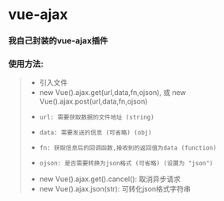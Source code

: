 # vue-ajax
### 我自己封装的vue-ajax插件
### 使用方法: 
> * 引入文件
> * new Vue().ajax.get(url,data,fn,ojson), 或 new Vue().ajax.post(url,data,fn,ojson)
> *     url: 需要获取数据的文件地址 (string)
> *     data: 需要发送的信息 (可省略) (obj)
> *     fn: 获取信息后的回调函数,接收到的返回值为data (function)
> *     ojson: 是否需要转换为json格式 (可省略) (设置为 "json")
> * new Vue().ajax.get().cancel(): 取消异步请求
> * new Vue().ajax.json(str): 可转化json格式字符串
